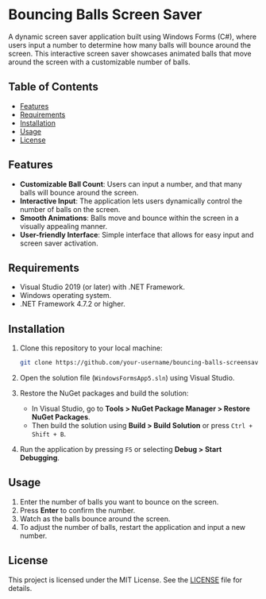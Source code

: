 # Bouncing Balls Screen Saver

A dynamic screen saver application built using Windows Forms (C#), where users input a number to determine how many balls will bounce around the screen. This interactive screen saver showcases animated balls that move around the screen with a customizable number of balls.

## Table of Contents

- [Features](#features)
- [Requirements](#requirements)
- [Installation](#installation)
- [Usage](#usage)
- [License](#license)

## Features

- **Customizable Ball Count**: Users can input a number, and that many balls will bounce around the screen.
- **Interactive Input**: The application lets users dynamically control the number of balls on the screen.
- **Smooth Animations**: Balls move and bounce within the screen in a visually appealing manner.
- **User-friendly Interface**: Simple interface that allows for easy input and screen saver activation.

## Requirements

- Visual Studio 2019 (or later) with .NET Framework.
- Windows operating system.
- .NET Framework 4.7.2 or higher.

## Installation

1. Clone this repository to your local machine:

    ```bash
    git clone https://github.com/your-username/bouncing-balls-screensaver.git
    ```

2. Open the solution file (`WindowsFormsApp5.sln`) using Visual Studio.

3. Restore the NuGet packages and build the solution:

    - In Visual Studio, go to **Tools > NuGet Package Manager > Restore NuGet Packages**.
    - Then build the solution using **Build > Build Solution** or press `Ctrl + Shift + B`.

4. Run the application by pressing `F5` or selecting **Debug > Start Debugging**.

## Usage

1. Enter the number of balls you want to bounce on the screen.
2. Press **Enter** to confirm the number.
3. Watch as the balls bounce around the screen.
4. To adjust the number of balls, restart the application and input a new number.

## License

This project is licensed under the MIT License. See the [LICENSE](./LICENSE) file for details.
